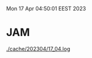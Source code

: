 Mon 17 Apr 04:50:01 EEST 2023
# JAM
<a href='./cache/202304/17_04.log'>./cache/202304/17_04.log</a>
